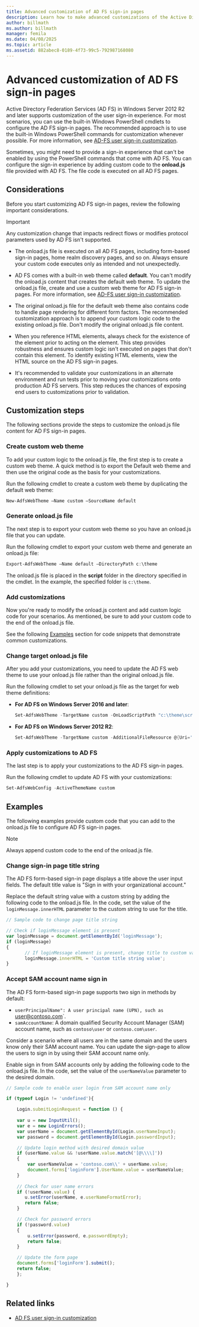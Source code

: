 ```yaml
---
title: Advanced customization of AD FS sign-in pages
description: Learn how to make advanced customizations of the Active Directory Federation Services (ADFS) sign-in pages in Windows Server.
author: billmath
ms.author: billmath
manager: femila
ms.date: 04/08/2025
ms.topic: article
ms.assetid: 882abec8-0189-4f73-99c5-792987168080
---
```


# Advanced customization of AD FS sign-in pages

Active Directory Federation Services (AD FS) in Windows Server 2012 R2 and later supports customization of the user sign-in experience. For most scenarios, you can use the built-in Windows PowerShell cmdlets to configure the AD FS sign-in pages. The recommended approach is to use the built-in Windows PowerShell commands for customization whenever possible. For more information, see [AD-FS user sign-in customization](AD-FS-user-sign-in-customization.md).

Sometimes, you might need to provide a sign-in experience that can't be enabled by using the PowerShell commands that come with AD FS. You can configure the sign-in experience by adding custom code to the **onload.js** file provided with AD FS. The file code is executed on all AD FS pages.

## Considerations

Before you start customizing AD FS sign-in pages, review the following important considerations.

> [!IMPORTANT]
> Any customization change that impacts redirect flows or modifies protocol parameters used by AD FS isn't supported.

- The onload.js file is executed on all AD FS pages, including form-based sign-in pages, home realm discovery pages, and so on. Always ensure your custom code executes only as intended and not unexpectedly.

- AD FS comes with a built-in web theme called **default**. You can't modify the onload.js content that creates the default web theme. To update the onload.js file, create and use a custom web theme for AD FS sign-in pages. For more information, see [AD-FS user sign-in customization](AD-FS-user-sign-in-customization.md).

- The original onload.js file for the default web theme also contains code to handle page rendering for different form factors. The recommended customization approach is to append your custom logic code to the existing onload.js file. Don't modify the original onload.js file content.

- When you reference HTML elements, always check for the existence of the element prior to acting on the element. This step provides robustness and ensures custom logic isn't executed on pages that don't contain this element. To identify existing HTML elements, view the HTML source on the AD FS sign-in pages.

- It's recommended to validate your customizations in an alternate environment and run tests prior to moving your customizations onto production AD FS servers. This step reduces the chances of exposing end users to customizations prior to validation.

## Customization steps

The following sections provide the steps to customize the onload.js file content for AD FS sign-in pages.

### Create custom web theme

To add your custom logic to the onload.js file, the first step is to create a custom web theme. A quick method is to export the Default web theme and then use the original code as the basis for your customizations.

Run the following cmdlet to create a custom web theme by duplicating the default web theme:

```powershell
New-AdfsWebTheme –Name custom –SourceName default
```

### Generate onload.js file

The next step is to export your custom web theme so you have an onload.js file that you can update.

Run the following cmdlet to export your custom web theme and generate an onload.js file:

```powershell
Export-AdfsWebTheme –Name default –DirectoryPath c:\theme
```

The onload.js file is placed in the **script** folder in the directory specified in the cmdlet. In the example, the specified folder is `c:\theme`.

### Add customizations

Now you're ready to modify the onload.js content and add custom logic code for your scenarios. As mentioned, be sure to add your custom code to the end of the onload.js file.

See the following [Examples](#examples) section for code snippets that demonstrate common customizations.

### Change target onload.js file

After you add your customizations, you need to update the AD FS web theme to use your onload.js file rather than the original onload.js file.

Run the following cmdlet to set your onload.js file as the target for web theme definitions:

- **For AD FS on Windows Server 2016 and later**:

   ```powershell
   Set-AdfsWebTheme -TargetName custom -OnLoadScriptPath "c:\theme\script\onload.js"
   ```

- **For AD FS on Windows Server 2012 R2**:

   ```powershell
   Set-AdfsWebTheme -TargetName custom -AdditionalFileResource @{Uri='/adfs/portal/script/onload.js';path="c:\theme\script\onload.js"}
   ```

### Apply customizations to AD FS

The last step is to apply your customizations to the AD FS sign-in pages.

Run the following cmdlet to update AD FS with your customizations:

```powershell
Set-AdfsWebConfig -ActiveThemeName custom
```

## Examples

The following examples provide custom code that you can add to the onload.js file to configure AD FS sign-in pages.

> [!NOTE]
> Always append custom code to the end of the onload.js file.

### Change sign-in page title string

The AD FS form-based sign-in page displays a title above the user input fields. The default title value is "Sign in with your organizational account."

Replace the default string value with a custom string by adding the following code to the onload.js file. In the code, set the value of the `loginMessage.innerHTML` parameter to the custom string to use for the title.

```javascript
// Sample code to change page title string

// Check if loginMessage element is present
var loginMessage = document.getElementById('loginMessage');
if (loginMessage)
{
       // If loginMessage element is present, change title to custom value
       loginMessage.innerHTML = 'Custom title string value';
}
```

### Accept SAM account name sign in

The AD FS form-based sign-in page supports two sign in methods by default:

-  `userPrincipalName": A user principal name (UPN), such as `user@contoso.com`.
-  `samAccountName`: A domain qualified Security Account Manager (SAM) account name, such as `contoso\user` or `contoso.com\user`.

Consider a scenario where all users are in the same domain and the users know only their SAM account name. You can update the sign-page to allow the users to sign in by using their SAM account name only.

Enable sign in from SAM accounts only by adding the following code to the onload.js file. In the code, set the value of the `userNameValue` parameter to the desired domain.

```javascript
// Sample code to enable user login from SAM account name only

if (typeof Login != 'undefined'){

    Login.submitLoginRequest = function () {
    
    var u = new InputUtil();
    var e = new LoginErrors();
    var userName = document.getElementById(Login.userNameInput);
    var password = document.getElementById(Login.passwordInput);

    // Update login method with desired domain value
    if (userName.value && !userName.value.match('[@\\\\]'))
    {
        var userNameValue = 'contoso.com\\' + userName.value;
        document.forms['loginForm'].UserName.value = userNameValue;
    }
    
    // Check for user name errors
    if (!userName.value) {
       u.setError(userName, e.userNameFormatError);
       return false;
    }

    // Check for password errors
    if (!password.value)
    {
        u.setError(password, e.passwordEmpty);
        return false;
    }

    // Update the form page 
    document.forms['loginForm'].submit();
    return false;
    };

}
```

## Related links

- [AD FS user sign-in customization](AD-FS-user-sign-in-customization.md)
